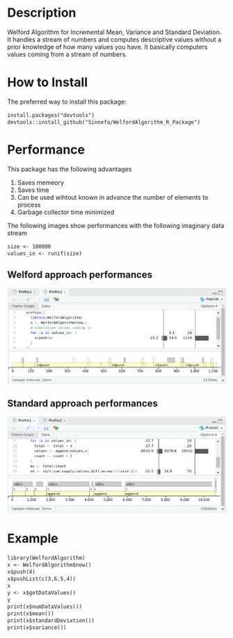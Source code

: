 # Description
Welford Algorithm for Incremental Mean, Variance and Standard Deviation.
It handles a stream of numbers and computes descriptive values without a prior knowledge of how many values you have. It basically computers values coming from a stream of numbers.

# How to Install

The preferred way to install this package:
```
install.packages("devtools")
devtools::install_github("Sinnefa/WelfordAlgorithm_R_Package")
```
# Performance
This package has the following advantages
1. Saves memeory
2. Saves time
3. Can be used wihtout known in advance the number of elements to process
4. Garbage collector time minimized

The following images show performances with the following imaginary data stream
```
size <- 100000
values_in <- runif(size)
```

## Welford approach performances
![Welford performances](/imgs/welford.png "Welford")

## Standard approach performances
![Standard performances](/imgs/standard.png "Standard")

# Example

```
library(WelfordAlgorithm)
x <- WelfordAlgorithm$new()
x$push(4)
x$pushList(c(3,6.5,4))
x
y <- x$getDataValues()
y
print(x$numDataValues())
print(x$mean())
print(x$standardDeviation())
print(x$variance())
```
